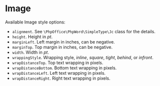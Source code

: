 # Image

Available Image style options:

- ``alignment``. See ``\PhpOffice\PhpWord\SimpleType\Jc`` class for the details.
- ``height``. Height in *pt*.
- ``marginLeft``. Left margin in inches, can be negative.
- ``marginTop``. Top margin in inches, can be negative.
- ``width``. Width in *pt*.
- ``wrappingStyle``. Wrapping style, *inline*, *square*, *tight*, *behind*, or *infront*.
- ``wrapDistanceTop``. Top text wrapping in pixels.
- ``wrapDistanceBottom``. Bottom text wrapping in pixels.
- ``wrapDistanceLeft``. Left text wrapping in pixels.
- ``wrapDistanceRight``. Right text wrapping in pixels.